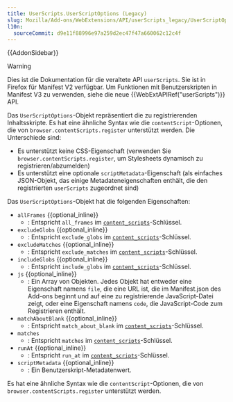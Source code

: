 ```yaml
---
title: UserScripts.UserScriptOptions (Legacy)
slug: Mozilla/Add-ons/WebExtensions/API/userScripts_legacy/UserScriptOptions
l10n:
  sourceCommit: d9e11f88996e97a259d2ec47f47a660062c12c4f
---
```


{{AddonSidebar}}

> [!WARNING]
> Dies ist die Dokumentation für die veraltete API `userScripts`. Sie ist in Firefox für Manifest V2 verfügbar. Um Funktionen mit Benutzerskripten in Manifest V3 zu verwenden, siehe die neue {{WebExtAPIRef("userScripts")}} API.

Das `UserScriptOptions`-Objekt repräsentiert die zu registrierenden Inhaltsskripte. Es hat eine ähnliche Syntax wie die `contentScript`-Optionen, die von `browser.contentScripts.register` unterstützt werden. Die Unterschiede sind:

- Es unterstützt keine CSS-Eigenschaft (verwenden Sie `browser.contentScripts.register`, um Stylesheets dynamisch zu registrieren/abzumelden)
- Es unterstützt eine optionale `scriptMetadata`-Eigenschaft (als einfaches JSON-Objekt, das einige Metadateneigenschaften enthält, die den registrierten `userScripts` zugeordnet sind)

Das `UserScriptOptions`-Objekt hat die folgenden Eigenschaften:

- `allFrames` {{optional_inline}}
  - : Entspricht `all_frames` im [`content_scripts`](/de/docs/Mozilla/Add-ons/WebExtensions/manifest.json/content_scripts)-Schlüssel.
- `excludeGlobs` {{optional_inline}}
  - : Entspricht `exclude_globs` im [`content_scripts`](/de/docs/Mozilla/Add-ons/WebExtensions/manifest.json/content_scripts)-Schlüssel.
- `excludeMatches` {{optional_inline}}
  - : Entspricht `exclude_matches` im [`content_scripts`](/de/docs/Mozilla/Add-ons/WebExtensions/manifest.json/content_scripts)-Schlüssel.
- `includeGlobs` {{optional_inline}}
  - : Entspricht `include_globs` im [`content_scripts`](/de/docs/Mozilla/Add-ons/WebExtensions/manifest.json/content_scripts)-Schlüssel.
- `js` {{optional_inline}}
  - : Ein Array von Objekten. Jedes Objekt hat entweder eine Eigenschaft namens `file`, die eine URL ist, die im Manifest.json des Add-ons beginnt und auf eine zu registrierende JavaScript-Datei zeigt, oder eine Eigenschaft namens `code`, die JavaScript-Code zum Registrieren enthält.
- `matchAboutBlank` {{optional_inline}}
  - : Entspricht `match_about_blank` im [`content_scripts`](/de/docs/Mozilla/Add-ons/WebExtensions/manifest.json/content_scripts)-Schlüssel.
- `matches`
  - : Entspricht `matches` im [`content_scripts`](/de/docs/Mozilla/Add-ons/WebExtensions/manifest.json/content_scripts)-Schlüssel.
- `runAt` {{optional_inline}}
  - : Entspricht `run_at` im [`content_scripts`](/de/docs/Mozilla/Add-ons/WebExtensions/manifest.json/content_scripts)-Schlüssel.
- `scriptMetadata` {{optional_inline}}
  - : Ein Benutzerskript-Metadatenwert.

Es hat eine ähnliche Syntax wie die `contentScript`-Optionen, die von `browser.contentScripts.register` unterstützt werden.
